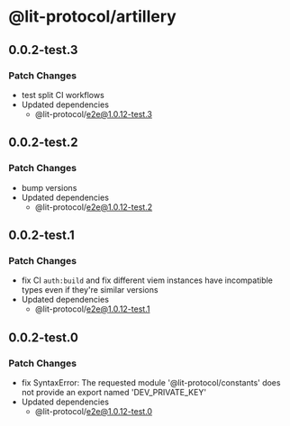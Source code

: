 # @lit-protocol/artillery

## 0.0.2-test.3

### Patch Changes

- test split CI workflows
- Updated dependencies
  - @lit-protocol/e2e@1.0.12-test.3

## 0.0.2-test.2

### Patch Changes

- bump versions
- Updated dependencies
  - @lit-protocol/e2e@1.0.12-test.2

## 0.0.2-test.1

### Patch Changes

- fix CI `auth:build` and fix different viem instances have incompatible types even if they're similar versions
- Updated dependencies
  - @lit-protocol/e2e@1.0.12-test.1

## 0.0.2-test.0

### Patch Changes

- fix SyntaxError: The requested module '@lit-protocol/constants' does not provide an export named 'DEV_PRIVATE_KEY'
- Updated dependencies
  - @lit-protocol/e2e@1.0.12-test.0
